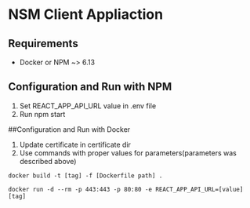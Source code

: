 # NSM Client Appliaction

## Requirements

- Docker or NPM ~> 6.13

## Configuration and Run with NPM

1. Set REACT_APP_API_URL value in .env file
2. Run npm start

##Configuration and Run with Docker
1. Update certificate in certificate dir
2. Use commands with proper values for parameters(parameters was described above)
```
docker build -t [tag] -f [Dockerfile path] .

docker run -d --rm -p 443:443 -p 80:80 -e REACT_APP_API_URL=[value] [tag]
```
